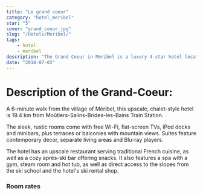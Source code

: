 ```yaml
---
title: "Le grand coeur"
category: "hotel_meribel"
star: "5"
cover: "grand_coeur.jpg"
slug: "/Hotels/Meribel/"
tags:
    - hotel
    - meribel
description: "The Grand Coeur in Meribel is a luxury 4-star hotel located in Meribel in Haute-Savoie. At the foot of the slopes, in the heart of the 3 Valleys, the hotel is close to meribel .. "
date: "2018-07-03"
--- 
```

 
# Description of the Grand-Coeur:
A 6-minute walk from the village of Méribel, this upscale, chalet-style hotel is 19.4 km from Moûtiers-Salins-Brides-les-Bains Train Station.

The sleek, rustic rooms come with free Wi-Fi, flat-screen TVs, iPod docks and minibars, plus terraces or balconies with mountain views. Suites feature contemporary decor, separate living areas and Blu-ray players.

The hotel has an upscale restaurant serving traditional French cuisine, as well as a cozy après-ski bar offering snacks. It also features a spa with a gym, steam room and hot tub, as well as direct access to the slopes from the ski school and the hotel's ski rental shop.


### Room rates